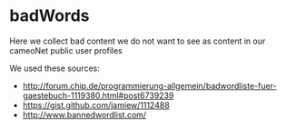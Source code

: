 badWords
========

Here we collect bad content we do not want to see as content in our cameoNet public user profiles

We used these sources:
* http://forum.chip.de/programmierung-allgemein/badwordliste-fuer-gaestebuch-1119380.html#post6739239
* https://gist.github.com/jamiew/1112488
* http://www.bannedwordlist.com/

